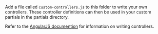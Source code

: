 Add a file called `custom-controllers.js` to this folder to write your own controllers. These controller definitions can then be used in your custom partials in the partials directory.

Refer to the [AngularJS documention](https://docs.angularjs.org/guide/controller) for information on writing controllers.